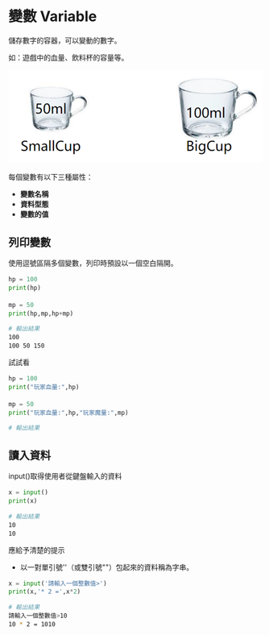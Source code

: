 # 變數 Variable

儲存數字的容器，可以變動的數字。

如：遊戲中的血量、飲料杯的容量等。

![](../../.gitbook/assets/image%20%2812%29.png)

每個變數有以下三種屬性：

* **變數名稱**
* **資料型態**
* **變數的值**

## **列印變數**

使用逗號區隔多個變數，列印時預設以一個空白隔開。

```python
hp = 100
print(hp)

mp = 50
print(hp,mp,hp+mp)
```

```bash
# 輸出結果
100
100 50 150
```

試試看

```python
hp = 100
print("玩家血量:",hp)

mp = 50
print("玩家血量:",hp,"玩家魔量:",mp)
```

```bash
# 輸出結果
```

## **讀入資料**

input\(\)取得使用者從鍵盤輸入的資料

```python
x = input()
print(x)
```

```bash
# 輸出結果
10
10
```

應給予清楚的提示

* 以一對單引號''（或雙引號""）包起來的資料稱為字串。

```python
x = input('請輸入一個整數值>')
print(x,'* 2 =',x*2)
```

```bash
# 輸出結果
請輸入一個整數值>10
10 * 2 = 1010
```



